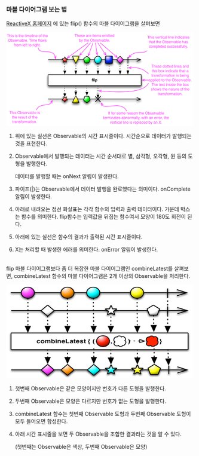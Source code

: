 ### 마블 다이어그램 보는 법

[ReactiveX 홈페이지](http://reactivex.io) 에 있는 flip() 함수의 마블 다이어그램을 살펴보면



<img src="https://github.com/Im-Tae/RxJava2_Study/blob/master/image/flipMarbleDiagram.png?raw=true" width = "500" height = "250"  /></br>



1. 위에 있는 실선은 Observable의 시간 표시줄이다. 시간순으로 데이터가 발행되는 것을 표현한다.

2. Observable에서 발행되는 데이터는 시간 순서대로 별, 삼각형, 오각형, 원 등의 도형을 발행한다. 

   데이터를 발행할 때는 onNext 알림이 발생한다.

3. 파이프(|)는 Observable에서 데이터 발행을 완료했다는 의미이다. onComplete 알림이 발생한다.

4. 아래로 내려오는 점선 화살표는 각각 함수의 입력과 출력 데이터이다. 가운데 박스는 함수를 의미한다. flip함수는 입력값을 뒤집는 함수여서 모양이 180도 회전이 된다.

5. 아래에 있는 실선은 함수의 결과가 출력된 시간 표시줄이다.

6. X는 처리할 때 발생한 에러를 의미한다. onError 알림이 발생한다. </br></br>



flip 마블 다이어그램보다 좀 더 복잡한 마블 다이어그램인 combineLatest를 살펴보면, combineLatest 함수의 마블 다이어그램은 2개 이상의 Observable을 처리한다.



<img src="https://github.com/Im-Tae/RxJava2_Study/blob/master/image/combineLatestMarbleDiagram.PNG?raw=true" width = "500" height = "250"  /></br>



1. 첫번째 Observable은 같은 모양이지만 번호가 다른 도형을 발행한다.

2. 두번째 Observable은 모양은 다르지만 번호가 없는 도형을 발행한다.

3. combineLatest 함수는 첫번째 Observable 도형과 두번째 Observable 도형이 모두 들어오면 합성한다.

4. 아래 시간 표시줄을 보면 두 Observable을 조합한 결과라는 것을 알 수 있다. 

   (첫번째는 Observable은 색상, 두번째 Observable은 모양) </br></br>

